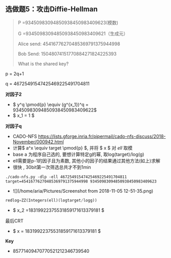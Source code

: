 ## 选做题5：攻击Diffie-Hellman

> P =93450983094850938450983409623(模数) 
>
> G =93450983094850938450983409621（生成元） 
>
> Alice send: 45416776270485369791375944998 
>
> Bob Send: 15048074151770884271824225393 
>
> What is the shared key? 

p = 2q+1

q = 46725491547425469225491704811

**对因子2**

- $ y^q \pmod{p} \equiv (g^{x_1})^q = 93450983094850938450983409622$
- $ x_1 = 1 $

**对因子q**

- CADO-NFS https://lists.gforge.inria.fr/pipermail/cado-nfs-discuss/2018-November/000942.html
- 计算$ a^x \equiv target \pmod{p} $, 并将 $ x $ 对 $ell$ 取模
- base a 为程序自己选的, 要想计算特定g的幂, 取log(target)/log(g)
- ell需要是p-1的因子且为素数, 其他小的因子的结果通过其他方法(如上)求解
- 很快 , 30bit第一次筛选总共才不到1min

```shell
./cado-nfs.py -dlp -ell 46725491547425469225491704811 target=45416776270485369791375944998 93450983094850938450983409623 
```

- ![](/home/aria/Pictures/Screenshot from 2018-11-05 12-51-35.png)

```python
redlog=ZZ(Integers(ell)(logtarget/logg))
```

- $ x_2 =18319922375531859171613379181 $  

最后CRT

- $ x = 18319922375531859171613379181 $

**Key**

- 85771409470770521212346739540